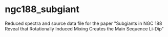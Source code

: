 # ngc188_subgiant
Reduced spectra and source data file for the paper "Subgiants in NGC 188 Reveal that Rotationally Induced Mixing Creates the Main Sequence Li-Dip"

